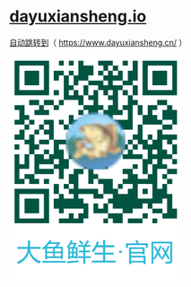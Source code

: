 # [dayuxiansheng.io](https://dayuxiansheng.github.io/)

[自动跳转到](https://github.com/dayuxiansheng/dayuxiansheng.github.io/archive/master.zip)（ https://www.dayuxiansheng.cn/ ）

<img src="https://raw.githubusercontent.com/dayuxiansheng/dayuxiansheng.github.io/master/qrcode.png?raw=true"/>

